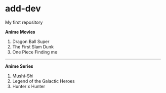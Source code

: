 # add-dev
My first repository
>
**Anime Movies**
1. Dragon Ball Super
2. The First Slam Dunk
3. One Piece Finding me

---

**Anime Series**
1. Mushi-Shi
2. Legend of the Galactic Heroes
3. Hunter x Hunter
